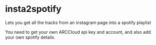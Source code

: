 # insta2spotify


Lets you get all the tracks from an instagram page into a spotify playlist

You need to get your own ARCCloud api key and account, and also add your own spotify details. 
